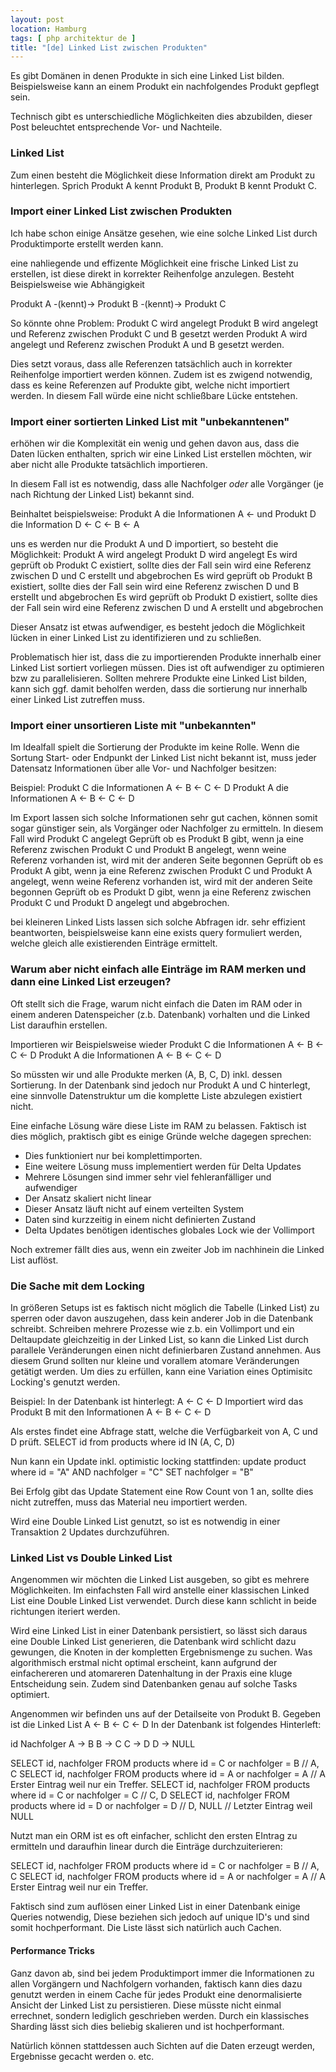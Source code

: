 ```yaml
---
layout: post
location: Hamburg
tags: [ php architektur de ]
title: "[de] Linked List zwischen Produkten"
---
```


Es gibt Domänen in denen Produkte in sich eine Linked List bilden.
Beispielsweise kann an einem Produkt ein nachfolgendes Produkt gepflegt sein.

Technisch gibt es unterschiedliche Möglichkeiten dies abzubilden, dieser Post beleuchtet entsprechende
Vor- und Nachteile.


### Linked List
Zum einen besteht die Möglichkeit diese Information direkt am Produkt zu hinterlegen.
Sprich Produkt A kennt Produkt B, Produkt B kennt Produkt C.


### Import einer Linked List zwischen Produkten
Ich habe schon einige Ansätze gesehen, wie eine solche Linked List durch Produktimporte erstellt werden kann.



eine nahliegende und effizente Möglichkeit eine frische Linked List zu erstellen, ist diese direkt in korrekter Reihenfolge anzulegen.
Besteht Beispielsweise wie Abhängigkeit

Produkt A -(kennt)-> Produkt B -(kennt)-> Produkt C

So könnte ohne Problem:
Produkt C wird angelegt
Produkt B wird angelegt und Referenz zwischen Produkt C und B gesetzt werden
Produkt A wird angelegt und Referenz zwischen Produkt A und B gesetzt werden.

Dies setzt voraus, dass alle Referenzen tatsächlich auch in korrekter Reihenfolge importiert werden können.
Zudem ist es zwigend notwendig, dass es keine Referenzen auf Produkte gibt, welche nicht importiert werden.
In diesem Fall würde eine nicht schließbare Lücke entstehen.


### Import einer sortierten Linked List mit "unbekanntenen"
erhöhen wir die Komplexität ein wenig und gehen davon aus, dass die Daten lücken enthalten,
sprich wir eine Linked List erstellen möchten, wir aber nicht alle Produkte tatsächlich importieren.

In diesem Fall ist es notwendig, dass alle Nachfolger *oder* alle Vorgänger (je nach Richtung der Linked List) bekannt sind.

Beinhaltet beispielsweise:
Produkt A die Informationen A <-
und Produkt D die Information  D <- C <- B <- A

uns es werden nur die Produkt A und D importiert, so besteht die Möglichkeit:
Produkt A wird angelegt
Produkt D wird angelegt
Es wird geprüft ob Produkt C existiert, sollte dies der Fall sein wird eine Referenz zwischen D und C erstellt und abgebrochen
Es wird geprüft ob Produkt B existiert, sollte dies der Fall sein wird eine Referenz zwischen D und B erstellt und abgebrochen
Es wird geprüft ob Produkt D existiert, sollte dies der Fall sein wird eine Referenz zwischen D und A erstellt und abgebrochen

Dieser Ansatz ist etwas aufwendiger, es besteht jedoch die Möglichkeit lücken in einer Linked List zu identifizieren und zu schließen.

Problematisch hier ist, dass die zu importierenden Produkte innerhalb einer Linked List sortiert vorliegen müssen.
Dies ist oft aufwendiger zu optimieren bzw zu parallelisieren.
Sollten mehrere Produkte eine Linked List bilden, kann sich ggf. damit beholfen werden, dass die sortierung nur innerhalb einer Linked List zutreffen muss.

### Import einer unsortieren Liste mit "unbekannten"
Im Idealfall spielt die Sortierung der Produkte im keine Rolle.
Wenn die Sortung Start- oder Endpunkt der Linked List nicht bekannt ist, muss jeder Datensatz Informationen über alle Vor- und Nachfolger besitzen:

Beispiel:
Produkt C die Informationen A <- B <- C <- D
Produkt A die Informationen A <- B <- C <- D

Im Export lassen sich solche Informationen sehr gut cachen, können somit sogar günstiger sein, als Vorgänger oder Nachfolger zu ermitteln.
In diesem Fall wird
Produkt C angelegt
Geprüft ob es Produkt B gibt, wenn ja eine Referenz zwischen Produkt C und Produkt B angelegt, wenn weine Referenz vorhanden ist, wird mit der anderen Seite begonnen
Geprüft ob es Produkt A gibt, wenn ja eine Referenz zwischen Produkt C und Produkt A angelegt, wenn weine Referenz vorhanden ist, wird mit der anderen Seite begonnen
Geprüft ob es Produkt D gibt, wenn ja eine Referenz zwischen Produkt C und Produkt D angelegt und abgebrochen.

bei kleineren Linked Lists lassen sich solche Abfragen idr. sehr effizient beantworten, beispielsweise kann eine exists query formuliert werden, welche gleich alle existierenden
Einträge ermittelt.


### Warum aber nicht einfach alle Einträge im RAM merken und dann eine Linked List erzeugen?
Oft stellt sich die Frage, warum nicht einfach die Daten im RAM oder in einem anderen Datenspeicher (z.b. Datenbank) vorhalten und die Linked List daraufhin erstellen.

Importieren wir Beispielsweise wieder
Produkt C die Informationen A <- B <- C <- D
Produkt A die Informationen A <- B <- C <- D

So müssten wir und alle Produkte merken (A, B, C, D) inkl. dessen Sortierung.
In der Datenbank sind jedoch nur Produkt A und C hinterlegt, eine sinnvolle Datenstruktur um die komplette Liste abzulegen existiert nicht.

Eine einfache Lösung wäre diese Liste im RAM zu belassen.
Faktisch ist dies möglich, praktisch gibt es einige Gründe welche dagegen sprechen:
- Dies funktioniert nur bei komplettimporten.
- Eine weitere Lösung muss implementiert werden für Delta Updates
- Mehrere Lösungen sind immer sehr viel fehleranfälliger und aufwendiger
- Der Ansatz skaliert nicht linear
- Dieser Ansatz läuft nicht auf einem verteilten System
- Daten sind kurzzeitig in einem nicht definierten Zustand
- Delta Updates benötigen identisches globales Lock wie der Vollimport

Noch extremer fällt dies aus, wenn ein zweiter Job im nachhinein die Linked List auflöst.


### Die Sache mit dem Locking
In größeren Setups ist es faktisch nicht möglich die Tabelle (Linked List) zu sperren oder davon auszugehen, dass
kein anderer Job in die Datenbank schreibt.
Schreiben mehrere Prozesse wie z.b. ein Vollimport und ein Deltaupdate gleichzeitig in der Linked List,
so kann die Linked List durch parallele Veränderungen einen nicht definierbaren Zustand annehmen.
Aus diesem Grund sollten nur kleine und vorallem atomare Veränderungen getätigt werden.
Um dies zu erfüllen, kann eine Variation eines Optimisitc Locking's genutzt werden.

Beispiel:
In der Datenbank ist hinterlegt: A <- C <- D
Importiert wird das Produkt B mit den Informationen A <- B <- C <- D

Als erstes findet eine Abfrage statt, welche die Verfügbarkeit von A, C und D prüft.
SELECT id from products where id IN (A, C, D)

Nun kann ein Update inkl. optimistic locking stattfinden:
update product where id = "A" AND nachfolger = "C" SET nachfolger = "B"

Bei Erfolg gibt das Update Statement eine Row Count von 1 an, sollte dies nicht zutreffen,
muss das Material neu importiert werden.

Wird eine Double Linked List genutzt, so ist es notwendig in einer Transaktion 2 Updates durchzuführen.


### Linked List vs Double Linked List
Angenommen wir möchten die Linked List ausgeben, so gibt es mehrere Möglichkeiten.
Im einfachsten Fall wird anstelle einer klassischen Linked List eine Double Linked List verwendet.
Durch diese kann schlicht in beide richtungen iteriert werden.

Wird eine Linked List in einer Datenbank persistiert, so lässt sich daraus eine Double Linked List generieren,
die Datenbank wird schlicht dazu gewungen, die Knoten in der kompletten Ergebnismenge zu suchen.
Was algorithmisch erstmal nicht optimal erscheint, kann aufgrund der einfachereren und atomareren Datenhaltung in der Praxis eine kluge Entscheidung sein.
Zudem sind Datenbanken genau auf solche Tasks optimiert.

Angenommen wir befinden uns auf der Detailseite von Produkt B.
Gegeben ist die Linked List A <- B <- C <- D
In der Datenbank ist folgendes Hinterleft:

id    Nachfolger
A  -> B
B  -> C
C  -> D
D  -> NULL

SELECT id, nachfolger FROM products where id = C or nachfolger = B // A, C
SELECT id, nachfolger FROM products where id = A or nachfolger = A // A  Erster Eintrag weil nur ein Treffer.
SELECT id, nachfolger FROM products where id = C or nachfolger = C // C, D
SELECT id, nachfolger FROM products where id = D or nachfolger = D // D, NULL // Letzter Eintrag weil NULL

Nutzt man ein ORM ist es oft einfacher, schlicht den ersten EIntrag zu ermitteln und daraufhin linear durch
die Einträge durchzuiterieren:

SELECT id, nachfolger FROM products where id = C or nachfolger = B // A, C
SELECT id, nachfolger FROM products where id = A or nachfolger = A // A  Erster Eintrag weil nur ein Treffer.

Faktisch sind zum auflösen einer Linked List in einer Datenbank einige Queries notwendig, Diese beziehen sich jedoch auf
unique ID's und sind somit hochperformant. Die Liste lässt sich natürlich auch Cachen.

#### Performance Tricks
Ganz davon ab, sind bei jedem Produktimport immer die Informationen zu allen Vorgängern und Nachfolgern vorhanden,
faktisch kann dies dazu genutzt werden in einem Cache für jedes Produkt eine denormalisierte Ansicht der Linked List zu persistieren.
Diese müsste nicht einmal errechnet, sondern lediglich geschrieben werden. Durch ein klassisches Sharding lässt sich dies beliebig skalieren und ist
hochperformant.

Natürlich können stattdessen auch Sichten auf die Daten erzeugt werden, Ergebnisse gecacht werden o. etc.





